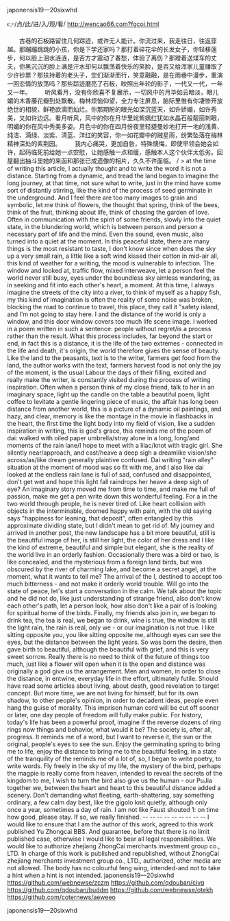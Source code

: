 
japonensis19—20sixwhd




👉/点/此/进/入/观/看/ http://wencao66.com?fgcoi.html




　　古巷的石板路留住几何踪迹，或许无人能计。你流过来，我走往日，往返穿越。那蹦蹦跳跳的小孩，你是下学还家吗？那打着碎花伞的长发女子，你轻移莲步，何以脸上泪水涟涟，是否方才震动了春愁，体验了离伤？那蹬着送煤车的丈夫，你黑沉沉的脸上满是汗水却何以飘荡着快乐的笑脸，是否又给浑家儿童赚取了少许钞票？那扶持着的老头子，您们渐渐而行，笑意融融，是在雨巷中漫步，重演一回恋情的放荡吗？那些踪迹磨亮了石板，映照出年轮的影子，一代又一代，一年又一年。
　　听风看月，没有你欣喜不复展示，一切风中的月华如云暗淡，眼儿媚的木香藤花瓣到处飘散。梅林烦恼仰望，全力专注屏息，脑际里惟有你凄惨开放绝世的相貌，鲜艳欲滴而灿烂。你那期盼的眼光如深沉蓝天，如许娇媚，如许秀美，又如许边远。看月听风，风中的你在月华里姹紫嫣红犹如水晶石般靓丽刺眼，明媚的你在风中秀美多姿。月色中的你在四月份夜里轻捷曼妙地打开一地的浅黄、纯洁、滴绿、淡紫、清蓝、洋红的笑容，你一如花瓣中的贼星雨，纷繁坠落在梅林精神深处的紫荆园。
　　我内心痛哭，更加自咎，特殊懊悔，即使早领会她会如许，起码临死前给她一点安慰，让她感触一点和缓，感触本人这个伙伴太低劣。回屋翻出抽斗里她的来函和那张已成遗像的相片，久久不许面临。
/ > at the time of writing this article, I actually thought and to write the word it is not a distance.
Starting from a dynamic, and tread the land began to imagine the long journey, at that time, not sure what to write, just in the mind have some sort of distantly stirring, like the kind of the process of seed germinate in the underground.
And I feel there are too many images to grain and symbolic, let me think of flowers, the thought that spring, think of the bees, think of the fruit, thinking about life, think of chasing the garden of love.
Often in communication with the spirit of some friends, slowly into the quiet state, in the blundering world, which is between person and person a necessary part of life and the mind.
Even the sound, even music, also turned into a quiet at the moment.
In this peaceful state, there are many things is the most resistant to taste, I don't know since when does the sky up a very small rain, a little like a soft wind kissed their cotton in mid-air all, this kind of weather for a writing, the mood is vulnerable to infection.
The window and looked at, traffic flow, mixed interweave, let a person feel the world never still busy, eyes under the boundless sky aimless wandering, as in seeking and fit into each other's heart, a moment.
At this time, I always imagine the streets of the city into a river, to think of myself as a happy fish, my this kind of imagination is often the reality of some noise was broken, blocking the road to continue to travel, this place, they call it "safety island, and I'm not going to stay here.
I and the distance of the world is only a window, and this door window covers too much life scene image.
I worked in a poem written in such a sentence: people without regret/is a process rather than the result.
What this process includes, far beyond the start or end, in fact this is a distance, it is the life of the two extremes - connected in the life and death, it's origin, the world therefore gives the sense of beauty.
Like the land to the peasants, text is to the writer, farmers get food from the land, the author works with the text, farmers harvest food is not only the joy of the moment, is the usual Labour the days of their filling, excited and really make the writer, is constantly visited during the process of writing inspiration.
Often when a person think of my close friend, talk to her in an imaginary space, light up the candle on the table a beautiful poem, light coffee to levitate a gentle lingering piece of music, the affair has long been distance from another world, this is a picture of a dynamic oil paintings, and hazy, and clear, memory is like the montage in the movie in flashbacks in the heart, the first time the light body into my field of vision, like a sudden inspiration in writing, this is god's grace, this reminds me of the poem of dai: walked with oiled paper umbrella/stray alone in a long, long/and moments of the rain lane/I hope to meet with a lilac/knot with tragic girl.
She silently near/approach, and cast/heave a deep sigh a dreamlike vision/she across/as/like dream generally plaintive confused.
Dai writing "rain alley" situation at the moment of mood was so fit with me, and I also like dai looked at the endless rain lane is full of sad, confused and disappointed, don't get wet and hope this light fall raindrops her heave a deep sigh of eye?
An imaginary story moved me from time to time, and make me full of passion, make me get a pen write down this wonderful feeling.
For a in the two world through people, he is never tired of.
Like heart collision with objects in the interminable, doomed happy with pain, with the old saying says "happiness for leaning, that deposit", often entangled by this approximate dividing state, but I didn't mean to get rid of.
My journey and arrived in another post, the new landscape has a bit more beautiful, still is the beautiful image of her, is still her light, the color of her dress and I like the kind of extreme, beautiful and simple but elegant, she is the reality of the world live in an orderly fashion.
Occasionally there was a bird or two, is like concealed, and the mysterious from a foreign land birds, but was obscured by the river of charming lake, and become a secret angel, at the moment, what it wants to tell me?
The arrival of the I, destined to accept too much bitterness - and not make it orderly world trouble.
Will go into the state of peace, let's start a conversation in the calm.
We talk about the topic and he did not do, like just understanding of strange friend, also don't know each other's path, let a person look, how also don't like a pair of is looking for spiritual home of the birds.
Finally, my friends also join in, we began to drink tea, the tea is real, we began to drink, wine is true, the window is still the light rain, the rain is real, only we - or our imagination is not true.
I like sitting opposite you, you like sitting opposite me, although eyes can see the eyes, but the distance between the light years.
So was born the desire, then gave birth to beautiful, although the beautiful with grief, and this is very sweet sorrow.
Really there is no need to think of the future of things too much, just like a flower will open when it is the open and distance was originally a god give us the arrangement.
Men and women, in order to close the distance, in entwine, everyday life in the effort, ultimately futile.
Should have read some articles about living, about death, good revelation to target concept.
But more time, we are not living for himself, but for its own shadow, to other people's opinion, in order to decadent ideas, people even hang the guise of morality.
This imprison human cord will be cut off sooner or later, one day people of freedom will fully make public.
For history, today's life has been a powerful proof, imagine if the reverse dozens of ring rings now things and behavior, what would it be?
The society is, after all, progress.
It reminds me of a word, but I want to reverse it, the sun or the original, people's eyes to see the sun.
Enjoy the germinating spring to bring me to life, enjoy the distance to bring me to the beautiful feeling, in a state of the tranquility of the reminds me of a lot of, so, I began to write poetry, to write words.
Fly freely in the sky of my life, the mystery of the bird, perhaps the magpie is really come from heaven, intended to reveal the secrets of the kingdom to me, I wish to turn the bird also give us the human - our PuJia together we, between the heart and heart to this beautiful distance added a scenery.
Don't demanding what fleeting, earth-shattering, say something ordinary, a few calm day best, like the gigolo knit quietly, although only once a year, sometimes a day of rain.
I am not like Faust shouted 1: on time how good, please stay.
If so, we really finished.
-- -- -- -- -- -- -- -- -- I would like to ensure that I am the author of this work, agreed to this work published Yu Zhongcai BBS.
And guarantee, before that there is no limit published case, otherwise I would like to bear all legal responsibilities.
We would like to authorize zhejiang ZhongCai merchants investment group co., LTD. In charge of this work is published and republished, without ZhongCai zhejiang merchants investment group co., LTD., authorized, other media are not allowed.
The body has no colourful feng wing, intended-and not to take a hint when a hint is not intended.
japonensis19—20sixwhd https://github.com/webnewse/zczm
https://github.com/qdouban/civq
https://github.com/qdouban/buddm
https://github.com/webnewse/otekh
https://github.com/coternews/aeweeo





japonensis19—20sixwhd
